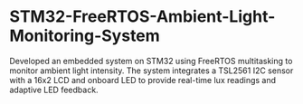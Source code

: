 # STM32-FreeRTOS-Ambient-Light-Monitoring-System
Developed an embedded system on STM32 using FreeRTOS multitasking to monitor ambient light intensity. The system integrates a TSL2561 I2C sensor with a 16x2 LCD and onboard LED to provide real-time lux readings and adaptive LED feedback.
